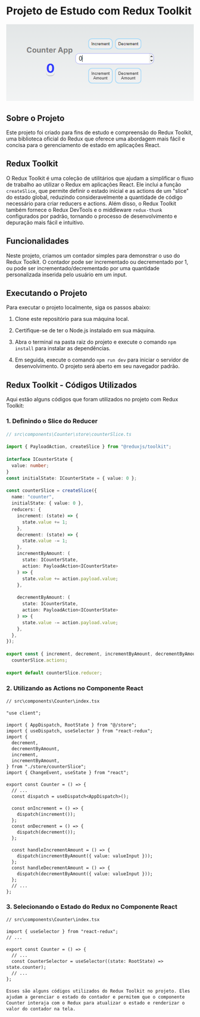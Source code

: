 # Projeto de Estudo com Redux Toolkit

![Tela Principal](public/interface.png)

## Sobre o Projeto

Este projeto foi criado para fins de estudo e compreensão do Redux Toolkit, uma biblioteca oficial do Redux que oferece uma abordagem mais fácil e concisa para o gerenciamento de estado em aplicações React.

## Redux Toolkit

O Redux Toolkit é uma coleção de utilitários que ajudam a simplificar o fluxo de trabalho ao utilizar o Redux em aplicações React. Ele inclui a função `createSlice`, que permite definir o estado inicial e as actions de um "slice" do estado global, reduzindo consideravelmente a quantidade de código necessário para criar reducers e actions. Além disso, o Redux Toolkit também fornece o Redux DevTools e o middleware `redux-thunk` configurados por padrão, tornando o processo de desenvolvimento e depuração mais fácil e intuitivo.

## Funcionalidades

Neste projeto, criamos um contador simples para demonstrar o uso do Redux Toolkit. O contador pode ser incrementado ou decrementado por 1, ou pode ser incrementado/decrementado por uma quantidade personalizada inserida pelo usuário em um input.

## Executando o Projeto

Para executar o projeto localmente, siga os passos abaixo:

1. Clone este repositório para sua máquina local.

2. Certifique-se de ter o Node.js instalado em sua máquina.

3. Abra o terminal na pasta raiz do projeto e execute o comando `npm install` para instalar as dependências.

4. Em seguida, execute o comando `npm run dev` para iniciar o servidor de desenvolvimento. O projeto será aberto em seu navegador padrão.

## Redux Toolkit - Códigos Utilizados

Aqui estão alguns códigos que foram utilizados no projeto com Redux Toolkit:

### 1. Definindo o Slice do Reducer

```typescript
// src\components\Counter\store\counterSlice.ts

import { PayloadAction, createSlice } from "@reduxjs/toolkit";

interface ICounterState {
  value: number;
}
const initialState: ICounterState = { value: 0 };

const counterSlice = createSlice({
  name: "counter",
  initialState: { value: 0 },
  reducers: {
    increment: (state) => {
      state.value += 1;
    },
    decrement: (state) => {
      state.value -= 1;
    },
    incrementByAmount: (
      state: ICounterState,
      action: PayloadAction<ICounterState>
    ) => {
      state.value += action.payload.value;
    },

    decrementByAmount: (
      state: ICounterState,
      action: PayloadAction<ICounterState>
    ) => {
      state.value -= action.payload.value;
    },
  },
});

export const { increment, decrement, incrementByAmount, decrementByAmount } =
  counterSlice.actions;

export default counterSlice.reducer;
```

### 2. Utilizando as Actions no Componente React

```tsx
// src\components\Counter\index.tsx

"use client";

import { AppDispatch, RootState } from "@/store";
import { useDispatch, useSelector } from "react-redux";
import {
  decrement,
  decrementByAmount,
  increment,
  incrementByAmount,
} from "./store/counterSlice";
import { ChangeEvent, useState } from "react";

export const Counter = () => {
  // ...
  const dispatch = useDispatch<AppDispatch>();

  const onIncrement = () => {
    dispatch(increment());
  };
  const onDecrement = () => {
    dispatch(decrement());
  };

  const handleIncrementAmount = () => {
    dispatch(incrementByAmount({ value: valueInput }));
  };
  const handleDecrementAmount = () => {
    dispatch(decrementByAmount({ value: valueInput }));
  };
  // ...
};
```

### 3. Selecionando o Estado do Redux no Componente React

```tsx
// src\components\Counter\index.tsx

import { useSelector } from "react-redux";
// ...

export const Counter = () => {
  // ...
  const CounterSelector = useSelector((state: RootState) => state.counter);
  // ...
};

Esses são alguns códigos utilizados do Redux Toolkit no projeto. Eles ajudam a gerenciar o estado do contador e permitem que o componente Counter interaja com o Redux para atualizar o estado e renderizar o valor do contador na tela.
```
